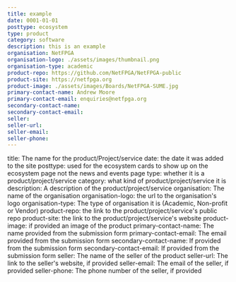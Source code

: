 ```yaml
---
title: example
date: 0001-01-01
posttype: ecosystem
type: product
category: software
description: this is an example
organisation: NetFPGA
organisation-logo: ./assets/images/thumbnail.png
organisation-type: academic
product-repo: https://github.com/NetFPGA/NetFPGA-public
product-site: https://netfpga.org
product-image: ./assets/images/Boards/NetFPGA-SUME.jpg
primary-contact-name: Andrew Moore
primary-contact-email: enquiries@netfpga.org
secondary-contact-name:
secondary-contact-email:
seller:
seller-url:
seller-email:
seller-phone:
---
```


title: The name for the product/Project/service
date: the date it was added to the site
posttype: used for the ecosystem cards to show up on the ecosystem page not the news and events page
type: whether it is a product/project/service
category: what kind of product/project/service it is
description: A description of the product/project/service
organisation: The name of the organisation
organisation-logo: the url to the organisation's logo
organisation-type: The type of organisation it is (Academic, Non-profit or Vendor)
product-repo: the link to the product/project/service's public repo
product-site: the link to the product/project/service's website
product-image: if provided an image of the product
primary-contact-name: The name provided from the submission form
primary-contact-email: The email provided from the submission form
secondary-contact-name: If provided from the submission form
secondary-contact-email: If provided from the submission form
seller: The name of the seller of the product
seller-url: The link to the seller's website, if provided
seller-email: The email of the seller, if provided
seller-phone: The phone number of the seller, if provided
